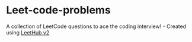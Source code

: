 # Leet-code-problems
A collection of LeetCode questions to ace the coding interview! - Created using [LeetHub v2](https://github.com/arunbhardwaj/LeetHub-2.0)
